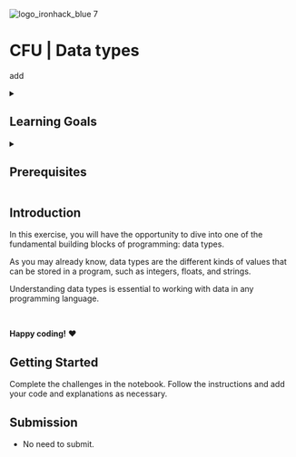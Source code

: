 ![logo_ironhack_blue 7](https://user-images.githubusercontent.com/23629340/40541063-a07a0a8a-601a-11e8-91b5-2f13e4e6b441.png)

# CFU | Data types
add

<details>
  <summary>
   <h2>Learning Goals</h2>
  </summary>

  This exercise allows you to practice and apply the concepts and techniques taught in class. 

  Upon completion of this exercise, you will be able to:
  
  - Use different data types such as integers, floats, strings, and Boolean and apply them appropriately.
  - Apply different operators and methods to manipulate.
  
  <br>
  <hr> 

</details>

<details>
  <summary>
   <h2>Prerequisites</h2>
  </summary>
Before this starting this lab, you should have learnt about:

- Basic Pyhon syntax
- Variables
- Data types, operators and methods

  <br>
  <hr> 

</details>

## Introduction

In this exercise, you will have the opportunity to dive into one of the fundamental building blocks of programming: data types.

As you may already know, data types are the different kinds of values that can be stored in a program, such as integers, floats, and strings. 

Understanding data types is essential to working with data in any programming language. 

<br>

**Happy coding!** :heart:




## Getting Started

Complete the challenges in the notebook. Follow the instructions and add your code and explanations as necessary.


## Submission

- No need to submit.



